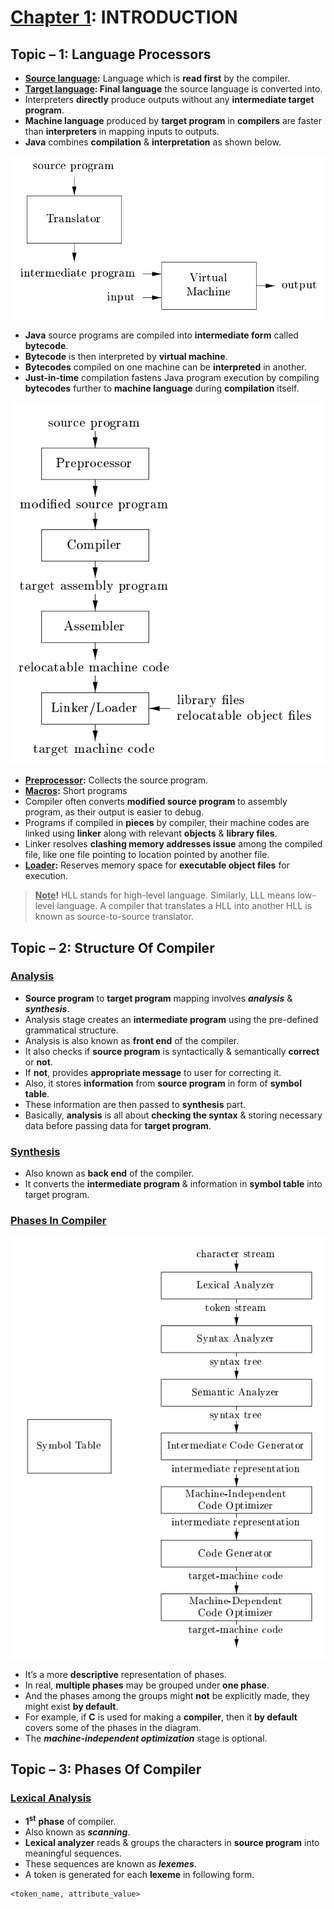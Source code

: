 # <u>Chapter 1</u>: INTRODUCTION





## **Topic – 1: Language Processors**

- **<u>Source language</u>:** Language which is **read first** by the
  compiler.
- **<u>Target language</u>: Final language** the source language is
  converted into.
- Interpreters **directly** produce outputs without any **intermediate
  target program**.
- **Machine language** produced by **target program** in **compilers**
  are faster than **interpreters** in mapping inputs to outputs.
- **Java** combines **compilation** & **interpretation** as shown below.

![Image1](./media/image1.png)

- **Java** source programs are compiled into **intermediate form**
  called **bytecode**.
- **Bytecode** is then interpreted by **virtual machine**.
- **Bytecodes** compiled on one machine can be **interpreted** in
  another.
- **Just-in-time** compilation fastens Java program execution by
  compiling **bytecodes** further to **machine language** during
  **compilation** itself.

![Image2](./media/image2.png)

- **<u>Preprocessor</u>:** Collects the source program.
- **<u>Macros</u>:** Short programs
- Compiler often converts **modified source program** to assembly
  program, as their output is easier to debug.
- Programs if compiled in **pieces** by compiler, their machine codes
  are linked using **linker** along with relevant **objects** &
  **library files**.
- Linker resolves **clashing memory addresses issue** among the compiled
  file, like one file pointing to location pointed by another file.
- **<u>Loader</u>:** Reserves memory space for **executable object
  files** for execution.

> **<u>Note</u>!**
> HLL stands for high-level language.
> Similarly, LLL means low-level language.
> A compiler that translates a HLL into another HLL is known as
source-to-source translator.



## **Topic – 2: Structure Of Compiler**

### <u>Analysis</u>

- **Source program** to **target program** mapping involves
  ***analysis*** & ***synthesis***.
- Analysis stage creates an **intermediate program** using the
  pre-defined grammatical structure.
- Analysis is also known as **front end** of the compiler.
- It also checks if **source program** is syntactically & semantically
  **correct** or **not**.
- If **not**, provides **appropriate message** to user for correcting
  it.
- Also, it stores **information** from **source program** in form of
  **symbol table**.
- These information are then passed to **synthesis** part.
- Basically, **analysis** is all about **checking the syntax** & storing
  necessary data before passing data for **target program**.


### <u>Synthesis</u>

- Also known as **back end** of the compiler.
- It converts the **intermediate program** & information in **symbol
  table** into target program.


### <u>Phases In Compiler</u>

![image3](./media/image3.png)

- It’s a more **descriptive** representation of phases.
- In real, **multiple phases** may be grouped under **one phase**.
- And the phases among the groups might **not** be explicitly made, they
  might exist **by default**.
- For example, if **C** is used for making a **compiler**, then it **by
  default** covers some of the phases in the diagram.
- The ***machine-independent optimization*** stage is optional.



## **Topic – 3: Phases Of Compiler**

### <u>Lexical Analysis</u>

- **1<sup>st</sup>** **phase** of compiler.
- Also known as ***scanning***.
- **Lexical analyzer** reads & groups the characters in **source
  program** into meaningful sequences.
- These sequences are known as ***lexemes***.
- A token is generated for each **lexeme** in following form.

```
<token_name, attribute_value>
```
